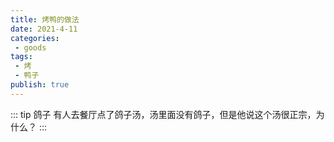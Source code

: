 ```yaml
---
title: 烤鸭的做法
date: 2021-4-11
categories:
 - goods
tags:
 - 烤
 - 鸭子
publish: true
---
```


::: tip 鸽子
有人去餐厅点了鸽子汤，汤里面没有鸽子，但是他说这个汤很正宗，为什么？
:::

<!-- more -->